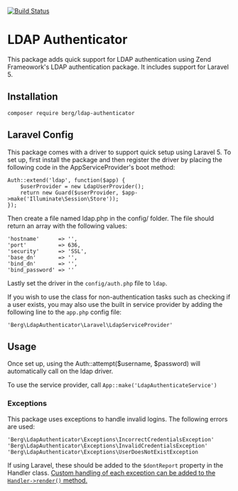 [![Build Status](https://travis-ci.org/mrberggg/ldap-authenticator.svg?branch=master)](https://travis-ci.org/mrberggg/ldap-authenticator)
# LDAP Authenticator
This package adds quick support for LDAP authentication using Zend Frameowork's LDAP authentication package. It includes support for Laravel 5.

## Installation
`composer require berg/ldap-authenticator`

## Laravel Config
This package comes with a driver to support quick setup using Laravel 5. To set up, first install the package and then register the driver by placing the following code in the AppServiceProvider's boot method:

    Auth::extend('ldap', function($app) {
        $userProvider = new LdapUserProvider();
        return new Guard($userProvider, $app->make('Illuminate\Session\Store'));
    });

Then create a file named ldap.php in the config/ folder. The file should return an array with the following values:

    'hostname'      => '',
    'port'          => 636,
    'security'      => 'SSL',
    'base_dn'       => '',
    'bind_dn'       => '',
    'bind_password' => ''

Lastly set the driver in the `config/auth.php` file to `ldap`.

If you wish to use the class for non-authentication tasks such as checking if a user exists, you may also use the built in service provider by adding the following line to the `app.php` config file:

    'Berg\LdapAuthenticator\Laravel\LdapServiceProvider'

## Usage
Once set up, using the Auth::attempt($username, $password) will automatically call on the ldap driver.

To use the service provider, call `App::make('LdapAuthenticateService')`

### Exceptions
This package uses exceptions to handle invalid logins. The following errors are used:

    'Berg\LdapAuthenticator\Exceptions\IncorrectCredentialsException'
    'Berg\LdapAuthenticator\Exceptions\InvalidCredentialsException'
    'Berg\LdapAuthenticator\Exceptions\UserDoesNotExistException
    
If using Laravel, these should be added to the `$dontReport` property in the Handler class. [Custom handling of each exception can be added to the `Handler->render()` method.](http://laravel.com/docs/5.0/errors#handling-errors)